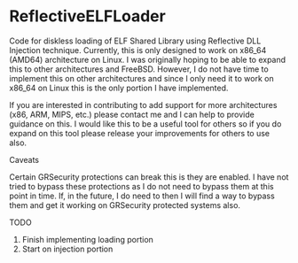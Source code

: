 # ReflectiveELFLoader
Code for diskless loading of ELF Shared Library using Reflective DLL Injection technique. Currently, this is only designed to work on x86_64 (AMD64) architecture on Linux. I was originally hoping to be able to expand this to other architectures and FreeBSD. However, I do not have time to implement this on other architectures and since I only need it to work on x86_64 on Linux this is the only portion I have implemented.

If you are interested in contributing to add support for more architectures (x86, ARM, MIPS, etc.) please contact me and I can help to provide guidance on this. I would like this to be a useful tool for others so if you do expand on this tool please release your improvements for others to use also. 

Caveats

Certain GRSecurity protections can break this is they are enabled. I have not tried to bypass these protections as I do not need to bypass them at this point in time. If, in the future, I do need to then I will find a way to bypass them and get it working on GRSecurity protected systems also.

TODO

1. Finish implementing loading portion
2. Start on injection portion
